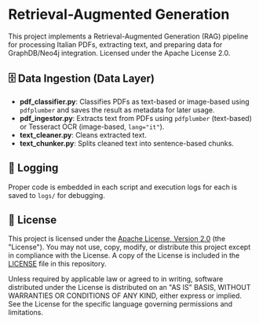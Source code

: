 # Retrieval-Augmented Generation

This project implements a Retrieval-Augmented Generation (RAG) pipeline for processing Italian PDFs, extracting text, and preparing data for GraphDB/Neo4j integration. Licensed under the Apache License 2.0.

## 🗄️ Data Ingestion (Data Layer)

- **pdf_classifier.py**: Classifies PDFs as text-based or image-based using `pdfplumber` and saves the result as metadata for later usage.
- **pdf_ingestor.py**: Extracts text from PDFs using `pdfplumber` (text-based) or Tesseract OCR (image-based, `lang="it"`).
- **text_cleaner.py**: Cleans extracted text.
- **text_chunker.py**: Splits cleaned text into sentence-based chunks.

## 📝 Logging

Proper code is embedded in each script and execution logs for each is saved to `logs/` for debugging.

## 📄 License

This project is licensed under the [Apache License, Version 2.0](https://www.apache.org/licenses/LICENSE-2.0) (the "License"). You may not use, copy, modify, or distribute this project except in compliance with the License. A copy of the License is included in the [LICENSE](./LICENSE) file in this repository.

Unless required by applicable law or agreed to in writing, software distributed under the License is distributed on an "AS IS" BASIS, WITHOUT WARRANTIES OR CONDITIONS OF ANY KIND, either express or implied. See the License for the specific language governing permissions and limitations.
